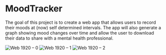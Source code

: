 # MoodTracker
The goal of this project is to create a web app that allows users to record their moods at (now) self determined intervals. The app will also generate a graph showing mood changes over time and allow the user to download their data to share with a mental health professional.

![Web 1920 – 0](https://user-images.githubusercontent.com/74882713/116912770-490c6200-ac0e-11eb-9104-7e9e065d1070.jpg)
![Web 1920 – 1](https://user-images.githubusercontent.com/74882713/116912797-50337000-ac0e-11eb-989b-f032794deebe.jpg)
![Web 1920 – 2](https://user-images.githubusercontent.com/74882713/116913044-9dafdd00-ac0e-11eb-9751-bc56ecfe97d3.jpg)

